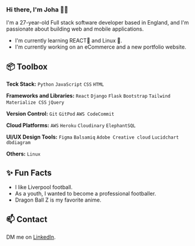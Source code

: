 ### Hi there, I'm Joha 👋🏾

I'm a 27-year-old Full stack software developer based in England, and I'm passionate about building web and mobile applications. 

- I'm currently learning REACT🩵 and Linux 🐧.
- I'm currently working on an eCommerce and a new portfolio website.

 
## 📦 Toolbox

**Teck Stack:** `Python` `JavaScript` `CSS` `HTML`

**Frameworks and Libraries:** `React` `Django` `Flask` `Bootstrap` `Tailwind` `Materialize CSS` `jQuery`
 
**Version Control:** `Git` `GitPod` `AWS CodeCommit` 

**Cloud Platforms:** `AWS` `Heroku` `Cloudinary` `ElephantSQL`

**UI/UX Design Tools:** `Figma` `Balsamiq` `Adobe Creative cloud` `Lucidchart` `dbdiagram`

**Others:** `Linux` 
 
## ✨ Fun Facts 
- I like Liverpool football.
- As a youth, I wanted to become a professional footballer.
- Dragon Ball Z is my favorite anime.

## 📫 Contact

DM me on [LinkedIn](https://www.linkedin.com/in/joha-wilson-5075a8249?utm_source=share&utm_campaign=share_via&utm_content=profile&utm_medium=ios_app).
